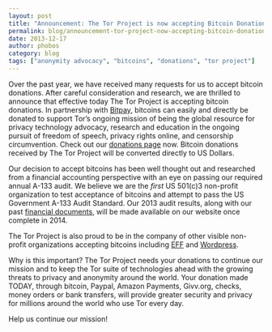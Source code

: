 ```yaml
---
layout: post
title: "Announcement: The Tor Project is now accepting Bitcoin Donations"
permalink: blog/announcement-tor-project-now-accepting-bitcoin-donations
date: 2013-12-17
author: phobos
category: blog
tags: ["anonymity advocacy", "bitcoins", "donations", "tor project"]
---
```


Over the past year, we have received many requests for us to accept bitcoin donations. After careful consideration and research, we are thrilled to announce that effective today The Tor Project is accepting bitcoin donations. In partnership with [Bitpay](https://bitpay.com/), bitcoins can easily and directly be donated to support Tor’s ongoing mission of being the global resource for privacy technology advocacy, research and education in the ongoing pursuit of freedom of speech, privacy rights online, and censorship circumvention. Check out our [donations page](https://www.torproject.org/donate/donate#bitcoin) now. Bitcoin donations received by The Tor Project will be converted directly to US Dollars.

Our decision to accept bitcoins has been well thought out and researched from a financial accounting perspective with an eye on passing our required annual A-133 audit. We believe we are the _first_ US 501(c)3 non-profit organization to test acceptance of bitcoins and attempt to pass the US Government A-133 Audit Standard. Our 2013 audit results, along with our past [financial documents](https://www.torproject.org/about/financials.html.en), will be made available on our website once complete in 2014.

The Tor Project is also proud to be in the company of other visible non-profit organizations accepting bitcoins including [EFF](https://www.eff.org/deeplinks/2013/05/eff-will-accept-bitcoins-support-digital-liberty) and [Wordpress](http://en.blog.wordpress.com/2012/11/15/pay-another-way-bitcoin/).

Why is this important? The Tor Project needs your donations to continue our mission and to keep the Tor suite of technologies ahead with the growing threats to privacy and anonymity around the world. Your donation made TODAY, through bitcoin, Paypal, Amazon Payments, Givv.org, checks, money orders or bank transfers, will provide greater security and privacy for millions around the world who use Tor every day.

Help us continue our mission!

